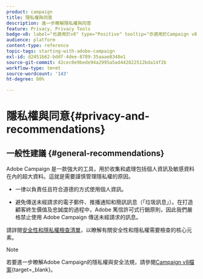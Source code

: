 ```yaml
---
product: campaign
title: 隱私權與同意
description: 進一步瞭解隱私權與同意
feature: Privacy, Privacy Tools
badge-v8: label="也適用於v8" type="Positive" tooltip="亦適用於Campaign v8"
audience: platform
content-type: reference
topic-tags: starting-with-adobe-campaign
exl-id: d2451b62-bddf-4dee-8789-35aaae8348e1
source-git-commit: 42cec0e9bede94a2995a5ad442822512bda14f2b
workflow-type: tm+mt
source-wordcount: '143'
ht-degree: 80%

---
```


# 隱私權與同意{#privacy-and-recommendations}


## 一般性建議 {#general-recommendations}

Adobe Campaign 是一款強大的工具，用於收集和處理包括個人資訊及敏感資料在內的超大資料。這就是需要謹慎管理隱私權的原因。

* 一律以負責任且符合道德的方式使用個人資訊。

* 避免傳送未經請求的電子郵件、推播通知和簡訊訊息（「垃圾訊息」）。在打造顧客終生價值及忠誠度的過程中，Adobe 篤信許可式行銷原則，因此我們嚴格禁止使用 Adobe Campaign 傳送未經請求的訊息。

請詳閱[安全性和隱私權檢查清單](../../installation/using/get-started-security-privacy.md)，以瞭解有關安全性和隱私權需要檢查的核心元素。

>[!NOTE]
>
>若要進一步瞭解Adobe Campaign的隱私權與安全法規，請參閱[Campaign v8檔案](https://experienceleague.adobe.com/zh-hant/docs/campaign/campaign-v8/privacy/security){target=_blank}。


<!--
### Privacy regulations {#privacy-regulations}

To correctly handle privacy and manage personal data, work within the legislations applicable to the region(s) where you operate. Adobe Campaign's capabilities help you comply with the regulations listed in [this page](../../platform/using/privacy-management.md#privacy-management-regulations).

### Adobe Experience Cloud privacy {#experience-cloud-privacy}

Adobe Campaign is part of the Adobe Experience Cloud solutions. The way privacy is handled in Campaign obeys the Experience Cloud general principles, such as the following:

* **What information is collected when using Adobe Experience Cloud**

    As a company using Adobe Experience Cloud solutions, you choose what information to collect and send to your Adobe Experience Cloud account. Examples of the types of information that may be collected include web browsing activity, IP addresses, location information from mobile devices, campaign success rates, items purchased or placed in shopping cart, etc.

    >[!NOTE]
    >
    >As for all Adobe products, Campaign collects information about app and website users. For more on this, see the [Adobe Privacy Policy](https://www.adobe.com/privacy/policy.html).

* **How Adobe Experience Cloud is used to collect information**

    * Adobe Experience Cloud solutions use cookies and similar technologies, such as web beacons (also known as tags or pixels), to enable you to collect information. For more on cookies and tracking capabilities with Adobe Campaign, see [this section](#tracking-capabilities).
    * You may also use Adobe Experience Cloud technologies within your mobile apps. For more on sending mobile deliveries with Campaign, see [SMS channel](../../delivery/using/sms-channel.md) and [Mobile app channel](../../delivery/using/about-mobile-app-channel.md).

* **You users' privacy choices about your use of Adobe Experience Cloud**

    Adobe asks you to provide your customers privacy policies describing:

    * Your privacy practices in connection with Adobe Experience Cloud
    * How users can set their preferences for the collection or use of their information in connection with Adobe Experience Cloud

    >[!NOTE]
    >
    >As for all Adobe products, Campaign users can opt-out sharing information collected about them through apps and websites. For more on this, see the [Adobe Experience Cloud Usage Information FAQ](https://www.adobe.com/privacy/experience-cloud-usage-info-faq.html).

For further details on the Adobe Experience Cloud privacy, see [this page](https://www.adobe.com/privacy/marketing-cloud.html).

## Personal Data and Personas {#personal-data}

When managing Privacy, it is important to define what data should be handled with care and by whom.
* **Personal Data** is information that can directly or indirectly identify a living individual.
* **Sensitive Personal Data** is information related to an individual's race, political views, religious beliefs, criminal background, genetic information, health data, sexual preference, biometric information, as well as trade union membership.

When integrating Campaign with other Experience Cloud solutions where audiences can be transferred from one system to another, such as [Adobe Analytics](../../integrations/using/gs-aa.md), [Experience Cloud Audiences](../../integrations/using/sharing-audiences-with-adobe-experience-cloud.md), [Campaign Standard](../../integrations/using/synchronizing-audiences.md), or with other solutions through [CRM Connectors](../../platform/using/crm-connectors.md), you need to pay extra care to personal data protection.

The [main regulations](#privacy-regulations) refer to the different entities that manage data as follows:

* A **Data Controller** is the authority that determines the means and purpose of collecting, using, and sharing personal data.

* A **Data Processor** is any individual or party that collects, uses, or shares personal data as directed by the Data Controller.

* A **Data Subject** is any living individual whose personal data is being collected, used or shared, and who can be identified, directly or indirectly, by reference to that personal data.

Therefore, as a company collecting and sharing personal data, you are the Data Controller, your clients are the Data Subjects and Adobe Campaign acts as a Data Processor when handling their personal data as directed by you. Note that it is your responsibility as a Data Controller to handle the relationship with the Data Subjects such as when managing [privacy requests](#privacy-requests).

### Use case scenario {#use-case-scenario}

To illustrate how the different personas are interacting, here is an example of a high-level GDPR customer experience use case.

In this example, an airline company is the Adobe Campaign customer. This company is the **Data Controller** and all the clients of the airline company are **Data Subjects**. Laura in this particular case is a client of the airline company.

Here are the different personas used in this example:

* **Laura** is the **Data subject**. She is the recipient who receives messages from the airline company. Laura may be a frequent flyer, but may decide at some point that she does not want any personalized advertising or marketing messages from the airline company. She will ask the airline company (based on their process) to delete her frequent flier number.

* **Anne** is the **Data Controller** at the airline company. She receives Laura's request, retrieves useful IDs requested to identify the Data Subject and submits the request in Adobe Campaign.

* **Adobe Campaign** is the **Data Processor**.

![](assets/privacy-gdpr-flow.png)

Here is the general flow for this use case:

1. The **Data Subject** (Laura) sends a GDPR request to the **Data Controller**, via email, customer care or a web portal.

1. The **Data Controller** (Anne) pushes the GDPR request to Campaign via the interface or using an API.

1. Once the **Data Processor** (Adobe Campaign) receives the information, it takes action on the GDPR request and sends a response or acknowledgement to the **Data Controller** (Anne).

1. The **Data Controller** (Anne) then reviews the information and sends it back to the **Data Subject** (Laura).

## Data acquisition {#data-acquisition}

Adobe Campaign enables you to collect data, including personal and sensitive information. It is therefore essential that you receive and monitor consent from your recipients.

* Always have recipients agree to receive communications. To do this, keep honoring opt-out requests as quickly as possible and verify consent through a double opt-in process. For more on this, see [Create a subscription form with double opt-in](../../web/using/use-cases-web-forms.md#create-a-subscription--form-with-double-opt-in).
* Do not import fraudulent lists and use seed addresses to check that your client file is not being used fraudulently. For more on this, see [About seed addresses](../../delivery/using/about-seed-addresses.md).
* Through consent and rights management, you can track your recipients' preferences as well as manage who within your organization can access which data. For more on this, see [this section](#consent).
* Facilitate and manage Privacy requests from your recipients. For more on this, see [this section](#privacy-requests).

## Privacy management {#privacy-management}

Privacy management refer to all the processes and tools that can help you comply with Privacy regulations (GDPR, CCPA, etc.). Get an overview of what privacy management is on [this page](privacy-and-recommendations.md).

Adobe Campaign provides you with various sets of features dedicated to privacy management:
* Consent management, data Retention and user Roles. See [this section](#consent).
* Privacy requests (Right to Access and Right to be Forgotten). See [this section](#privacy-requests).
* Opt-out for the Sale of Personal Information (CCPA-specific). See [this section](../../platform/using/privacy-requests.md#sale-of-personal-information-ccpa).

The main Privacy capabilities in Campaign and an example of the personas involved are presented in [this section](https://helpx.adobe.com/campaign/kb/campaign-privacy-more.html#gdprpersonasandflow).

### Consent, Retention and Roles {#consent}

Originally, Adobe Campaign offers important features that are essential to Privacy:

* **Consent management**: Through the subscription management process, you can manage your recipients' preferences and track which recipients have opted-in to which type of subscriptions. For more on this, see [About subscriptions](../../delivery/using/about-services-and-subscriptions.md).
* **Data retention**: All built-in standard log tables have pre-set retention periods, generally limiting their data storage to 6 months or less. Additional retention periods can be set up with workflows. For more on this, reach out to the Adobe consultants or technical administrators.
* **Rights management**: Adobe Campaign provides you with the ability to manage the rights assigned to the various Campaign operators via different pre-built or custom roles. This allows you to manage who within your company can access, modify or export different types of data. For more on this, see [About access management](../../platform/using/access-management.md).

For more on these features and how to manage them in Adobe Campaign, see [this section](../../platform/using/privacy-management.md#consent-retention-roles).

### Privacy requests {#privacy-requests}

Adobe Campaign provides additional capabilities to help you facilitate your readiness as a Data Controller for certain Privacy requests:

* The **Right to Access** is the right for the Data Subject to obtain from the Data Controller confirmation as to whether or not personal data concerning them is being processed, where and why.

* The **Right to be Forgotten** (delete request) entitles the Data Subject to have the Data Controller erase their personal data.

The **Access** and **Delete** requests are presented in [this section](../../platform/using/privacy-management.md#right-access-forgotten).

The implementation steps to create these requests are detailed in [this section](../../platform/using/privacy-requests.md).

## Tracking capabilities {#tracking-capabilities}

### Cookies {#cookies}

Thanks to its tracking functionalities, Adobe Campaign enables you to track the browsing of your delivery recipients using three types of cookies: a session cookie and two permanent cookies.

* A **session** cookie: the **nlid** cookie contains the identifier of the email sent to the contact (**broadlogId**) and the identifier of the message template (**deliveryId**). It is added when the contact clicks a URL included in an email sent by Adobe Campaign and enables you to track their behavior on the web. This session cookie is erased automatically when the browser is closed. The contact can configure their browser to refuse cookies.

* Two **permanent** cookies: 
    * The **UUID** (Universal Unique IDentifier) cookie is shared between Adobe Experience Cloud solutions. It is set once until it disappears from the client browser when a new value is generated. This cookie enables you to identify the users who interact with the Experience Cloud solutions when they visit a website. It can be deposited by a landing page (to associate unknown customer activities to a recipient) or by a delivery. The description of this cookie is available on [this page](https://experienceleague.adobe.com/docs/core-services/interface/ec-cookies/cookies-mc.html?lang=zh-Hant#ec-cookies).
    * The **nllastdelid** cookie (introduced in Campaign Classic 20.3) is a permanent cookie which contains the **deliveryId** of the last delivery that user clicked the link from. This cookie is used - when the session cookie is missing - to identify the tracking table that will be used.

Regulations such as the General Data Protection Regulation (GDPR) state that companies require the agreement of website users before installing any cookies.

* You must inform users that your sites are equipped with web tracking tools via an authorization request (that comes up over the page, for example) with a checkbox to authorize the use of cookies, or add a banner at the top of the first page they land on, etc.
* Pop-up windows should be avoided as they are often blocked by browsers.

### Message tracking {#message-tracking}

Adobe Campaign lets you track the emails sent and the behavior of your delivery recipients: opening, clicks on links, unsubscriptions, etc. For more on this, see [About message tracking](../../delivery/using/about-message-tracking.md).

To do this, add [tracked links](../../delivery/using/how-to-configure-tracked-links.md) to your messages in order to measure the impact of your delivery and recipient behavior in the [Tracking](../../delivery/using/delivery-dashboard.md#tracking-logs) tab of the delivery dashboard. Tracking data is interpreted in the [Tracking indicators](../../reporting/using/delivery-reports.md#tracking-indicators) report.

### Web tracking {#web-tracking}

Adobe Campaign also lets you monitor how recipients browse your website: insert tracking tags to collect information and measure visits on web application pages. For more on this, see [Tracking a web application](../../web/using/tracking-a-web-application.md).

The configuration of web tracking is presented in [this section](../../configuration/using/about-web-tracking.md).

To further manage tracking, Adobe Campaign enables you to display an opt-out banner to stop tracking web behaviors of end users who opt-out of behavioral tracking. For more on this, see [Web application tracking opt-out](../../web/using/web-application-tracking-opt-out.md).
-->